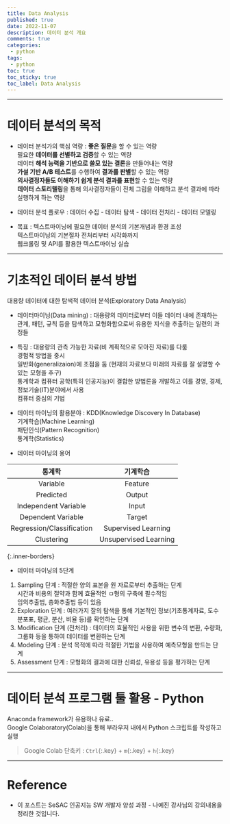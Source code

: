 ```yaml
---
title: Data Analysis
published: true
date: 2022-11-07
description: 데이터 분석 개요
comments: true
categories:
 - python
tags:
 - python
toc: true
toc_sticky: true
toc_label: Data Analysis
---
```

---
# 데이터 분석의 목적
* 데이터 분석가의 핵심 역량
: **좋은 질문**을 할 수 있는 역량<br>
필요한 **데이터를 선별하고 검증**할 수 있는 역량<br>
데이터 **해석 능력을 기반으로 쓸모 있는 결론**을 만들어내는 역량<br>
**가설 기반 A/B 테스트**를 수행하여 **결과를 판별**할 수 있는 역량<br>
**의사결정자들도 이해하기 쉽게 분석 결과를 표현**할 수 있는 역량<br>
**데이터 스토리텔링**을 통해 의사결정자들이 전체 그림을 이해하고 분석 결과에 따라 실행하게 하는 역량

* 데이터 분석 플로우
: 데이터 수집 - 데이터 탐색 - 데이터 전처리 - 데이터 모델링

* 목표
: 텍스트마이닝에 필요한 데이터 분석의 기본개념과 환경 조성<br>
텍스트마이닝의 기본절차 전처리부터 시각화까지<br>
웹크롤링 및 API를 활용한 텍스트마이닝 실습

---
# 기초적인 데이터 분석 방법
대용량 데이터에 대한 탐색적 데이터 분석(Exploratory Data Analysis)

* 데이터마이닝(Data mining)
: 대용량의 데이터로부터 이들 데이터 내에 존재하는 관계, 패턴, 규칙 등을 탐색하고 모형화함으로써 유용한 지식을 추출하는 일련의 과정들

* 특징
: 대용량의 관측 가능한 자료(비 계획적으로 모아진 자료)를 다룸<br>
경험적 방법을 중시<br>
일반화(generalizaion)에 초점을 둠 (현재의 자료보다 미래의 자료를 잘 설명할 수 있는 모형을 추구)<br>
통계학과 컴퓨터 공학(특히 인공지능)이 결합한 방법론을 개발하고 이를 경영, 경제, 정보기술(IT)분야에서 사용<br>
컴퓨터 중심의 기법

* 데이터 마이닝의 활용분야
: KDD(Knowledge Discovery In Database)<br>
기계학습(Machine Learning)<br>
패턴인식(Pattern Recognition)<br>
통계학(Statistics)

* 데이터 마이닝의 용어

|통계학|기계학습
|:-:|:-:|
|Variable|Feature
|Predicted|Output
|Independent Variable|Input
|Dependent Variable|Target
|Regression/Classification|Supervised Learning
|Clustering|Unsupervised Learning
{:.inner-borders}

* 데이터 마이닝의 5단계
1. Sampling 단계
: 적절한 양의 표본을 원 자료로부터 추출하는 단계<br>
시간과 비용의 절약과 함께 효율적인 ㅁ형의 구축에 필수적임<br>
임의추출법, 층화추출법 등이 있음
2. Exploration 단계
: 여러가지 잘의 탐색을 통해 기본적인 정보(기초통계자료, 도수분포표, 평균, 분산, 비율 등)를 확인하는 단계
3. Modification 단계 (전처리)
: 데이터의 효율적인 사용을 위한 변수의 변환, 수량화, 그룹화 등을 통하여 데이터를 변환하는 단계
4. Modeling 단계
: 분석 목적에 따라 적절한 기법을 사용하여 예측모형을 만드는 단계
5. Assessment 단계
: 모형화의 결과에 대한 신뢰성, 유용성 등을 평가하는 단계

---
# 데이터 분석 프로그램 툴 활용 - Python
Anaconda framework가 유용하나 유료..<br>
Google Colaboratory(Colab)을 통해 부라우저 내에서 Python 스크립트를 작성하고 실행

> Google Colab 단축키 : `Ctrl`{:.key} + `m`{:.key} + `h`{:.key}

---
# Reference

* 이 포스트는 SeSAC 인공지능 SW 개발자 양성 과정 - 나예진 강사님의 강의내용을 정리한 것입니다.